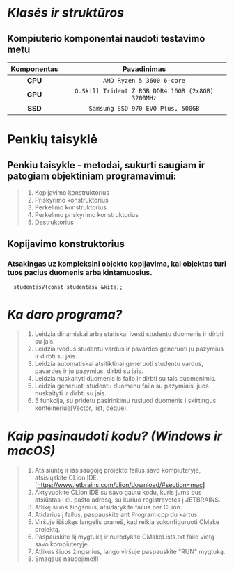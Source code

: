 # ***Klasės*** ***ir*** ***struktūros***

## Kompiuterio komponentai naudoti testavimo metu 

|   Komponentas  |                   Pavadinimas                       |                      
|:--------------:|:---------------------------------------------------:|
|     **CPU**    |            `AMD Ryzen 5 3600 6-core`              |
|     **GPU**    |`G.Skill Trident Z RGB DDR4 16GB (2x8GB) 3200MHz`  |
|     **SSD**    |           `Samsung SSD 970 EVO Plus, 500GB`       |

# Penkių taisyklė
## Penkiu taisykle - metodai, sukurti saugiam ir patogiam objektiniam programavimui: 
> 1. Kopijavimo konstruktorius
> 2. Priskyrimo konstruktorius
> 3. Perkelimo konstruktorius
> 4. Perkelimo priskyrimo konstruktorius
> 5. Destruktorius

## Kopijavimo konstruktorius
### Atsakingas uz kompleksini objekto kopijavima, kai objektas turi tuos pacius duomenis arba kintamuosius.
      studentasV(const studentasV &kita);
      
    

# ***Ka daro programa?***
>1. Leidzia dinamiskai arba statiskai ivesti studentu duomenis ir dirbti su jais.
>2. Leidzia ivedus studentu vardus ir pavardes generuoti ju pazymius ir dirbti su jais.
>3. Leidzia automatiskai atsitiktinai generuoti studentu vardus, pavardes ir ju pazymius, dirbti su jais.
>4. Leidzia nuskaityti duomenis is failo ir dirbti su tais duomenimis.
>5. Leidzia generuoti studentu duomenu faila su pazymiais, juos nuskaityti ir dirbti su jais.
>6. 5 funkcija, su pridetu pasirinkimu rusiuoti duomenis i skirtingus konteinerius(Vector, list, deque).


# ***Kaip pasinaudoti kodu? (Windows ir macOS)***
>1. Atsisiuntę ir išsisaugoję projekto failus savo kompiuteryje, atsisiųskite CLion IDE. [https://www.jetbrains.com/clion/download/#section=mac]
>2. Aktyvuokite CLion IDE su savo gautu kodu, kuris jums bus atsiūstas i el. pašto adresą, su kuriuo registravotės į JETBRAINS.
>3. Atlikę šiuos žingsnius, atsidarykite failus per CLion.
>4. Atidarius į failus, paspauskite ant Program.cpp du kartus.
>5. Viršuje iššokęs langelis praneš, kad reikia sukonfiguruoti CMake projektą.
>6. Paspauskite šį mygtuką ir nurodykite CMakeLists.txt failo vietą savo kompiuteryje.
>7. Atlikus šiuos žingsnius, lango viršuje paspauskite "RUN" mygtuką.
>8. Smagaus naudojimo!!!
